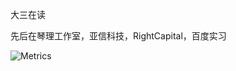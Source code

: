 大三在读

先后在琴理工作室，亚信科技，RightCapital，百度实习

![Metrics](https://metrics.lecoq.io/Polaris-6625?template=classic&base=header%2C%20activity%2C%20community%2C%20repositories%2C%20metadata&base.indepth=false&base.hireable=false&base.skip=false&config.timezone=Asia%2FShanghai)
